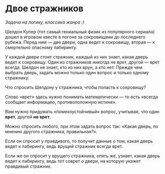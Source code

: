 # Двое стражников 

*Задача на логику, классика жанра :)*

Шелдон Купер (тот самый гениальный физик из популярного сериала) дошел в игровом квесте в погоне за сокровищами до последнего рубежа. Перед ним — две двери, одна ведет к сокровищу, вторая — к смертельно опасному лабиринту. 

У каждой двери стоит стражник, каждый из них знает, какая дверь ведет к сокровищу. Один из стражников никогда не врет, другой — врет всегда. Шелдон не знает, кто из них врун, а кто нет. Прежде чем выбрать дверь, задать можно только один вопрос и только одному стражнику.

Что спросить Шелдону у стражника, чтобы попасть к сокровищу?


<div class="rubyrush-task-hint">

Слово «врет» здесь нужно понимать математически — то есть «всегда сообщает информацию, противоположную истине». 

Вам нужно придумать «помехоустойчивый» вопрос, учитывая, что один **врет**, другой **не врет**.

</div>


<div class="rubyrush-task-answer">

Можно спросить любого, при этом задать вопрос так: «Какая дверь, по мнению другого стражника, правильная?». 

Если он спросит у правдивого, то получит данные о том, какая дверь ведет к лабиринту, ведь врущий стражник всегда врет. 

Если же он спросит у врущего стражника, опять же, узнает, какая дверь ведет к лабиринту, ведь тот соврет о двери, на которую укажет правдивый стражник. 

</div>
